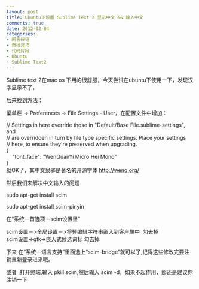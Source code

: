 ```yaml
---
layout: post
title: Ubuntu下设置 Sublime Text 2 显示中文 && 输入中文
comments: true
date: 2012-02-04
categories:
- 闲言碎语
- 奇技淫巧
- 代码片段
- Ubuntu
- Sublime Text2
---
```


<p>Sublime text 2在mac os 下用的很舒服，今天尝试在ubuntu下使用一下，发现汉字显示不了，</p>
<p>后来找到方法：</p>
<p>菜单栏 -&gt; Preferences -&gt; File Settings - User，在配置文件中增加：</p>
<p><!--more--></p>
<p>// Settings in here override those in "Default/Base File.sublime-settings", and<br />// are overridden in turn by file type specific settings. Place your settings<br />// here, to ensure they're preserved when upgrading.<br />{<br />    "font_face": "WenQuanYi Micro Hei Mono"<br />}<br />就OK了，其中文泉驿是著名的开源字体 <a title="http://wenq.org/" href="http://wenq.org/" target="_blank">http://wenq.org/</a></p>
<p>然后我们来解决中文输入的问题</p>
<p>sudo apt-get install scim</p>
<p>sudo apt-get install scim-pinyin</p>
<p>在“系统－首选项－scim设置里“</p>
<p>scim设置－&gt;全局设置－&gt;将预编辑字符串嵌入到客户端中  勾去掉<br />scim设置-&gt;gtk-&gt;嵌入式候选词标 勾去掉</p>
<p>下来 在“系统－语言支持”里面选上“scim-bridge”就可以了,记得这些修改完要注销重新登录进来哦。</p>
<p>或者 ,打开终端,输入 pkill scim,然后输入 scim -d，如果不起作用，那还是建议你注销一下</p>				
